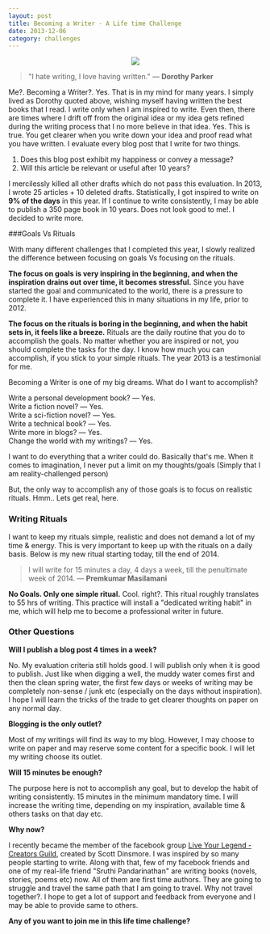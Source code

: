 ```yaml
---
layout: post
title: Becoming a Writer - A Life time Challenge
date: 2013-12-06
category: challenges
---
```


<div style="text-align: center;">
<img src="{{site.img-url}}/becoming-a-writer.jpg"/>
</div>  

> "I hate writing, I love having written." ― **Dorothy Parker**

Me?. Becoming a Writer?. Yes. That is in my mind for many years. I simply lived as Dorothy quoted above, wishing myself having written the best books that I read. I write only when I am inspired to write. Even then, there are times where I drift off from the original idea or my idea gets refined during the writing process that I no more believe in that idea. Yes. This is true. You get clearer when you write down your idea and proof read what you have written. I evaluate every blog post that I write for two things.  

1. Does this blog post exhibit my happiness or convey a message?
2. Will this article be relevant or useful after 10 years?

I mercilessly killed all other drafts which do not pass this evaluation. In 2013, I wrote 25 articles + 10 deleted drafts. Statistically, I got inspired to write on **9% of the days** in this year. If I continue to write consistently, I may be able to publish a 350 page book in 10 years. Does not look good to me!. I decided to write more.

###Goals Vs Rituals

With many different challenges that I completed this year, I slowly realized the difference between focusing on goals Vs focusing on the rituals.  

**The focus on goals is very inspiring in the beginning, and when the inspiration drains out over time, it becomes stressful.** Since you have started the goal and communicated to the world, there is a pressure to complete it. I have experienced this in many situations in my life, prior to 2012.  

**The focus on the rituals is boring in the beginning, and when the habit sets in, it feels like a breeze.** Rituals are the daily routine that you do to accomplish the goals. No matter whether you are inspired or not, you should complete the tasks for the day. I know how much you can accomplish, if you stick to your simple rituals. The year 2013 is a testimonial for me.   

Becoming a Writer is one of my big dreams. What do I want to accomplish?  

Write a personal development book? ― Yes.  
Write a fiction novel? ― Yes.  
Write a sci-fiction novel? ― Yes.  
Write a technical book? ― Yes.  
Write more in blogs? ― Yes.  
Change the world with my writings? ― Yes.  

I want to do everything that a writer could do. Basically that's me. When it comes to imagination, I never put a limit on my thoughts/goals (Simply that I am reality-challenged person)  

But, the only way to accomplish any of those goals is to focus on realistic rituals. Hmm.. Lets get real, here.  

### Writing Rituals

I want to keep my rituals simple, realistic and does not demand a lot of my time & energy. This is very important to keep up with the rituals on a daily basis. Below is my new ritual starting today, till the end of 2014.  

> I will write for 15 minutes a day, 4 days a week, till the penultimate week of 2014. ― **Premkumar Masilamani** 

**No Goals. Only one simple ritual.** Cool. right?. This ritual roughly translates to 55 hrs of writing. This practice will install a "dedicated writing habit" in me, which will help me to become a professional writer in future.  

### Other Questions

**Will I publish a blog post 4 times in a week?**  

No. My evaluation criteria still holds good. I will publish only when it is good to publish. Just like when digging a well, the muddy water comes first and then the clean spring water, the first few days or weeks of writing may be completely non-sense / junk etc (especially on the days without inspiration). I hope I will learn the tricks of the trade to get clearer thoughts on paper on any normal day.  

**Blogging is the only outlet?**  

Most of my writings will find its way to my blog. However, I may choose to write on paper and may reserve some content for a specific book. I will let my writing choose its outlet.  

**Will 15 minutes be enough?**  

The purpose here is not to accomplish any goal, but to develop the habit of writing consistently. 15 minutes in the minimum mandatory time. I will increase the writing time, depending on my inspiration, available time & others tasks on that day etc.  

**Why now?**  

I recently became the member of the facebook group [Live Your Legend - Creators Guild](https://www.facebook.com/groups/LYLcreatorsguild/), created by Scott Dinsmore. I was inspired by so many people starting to write. Along with that, few of my facebook friends and one of my real-life friend "Sruthi Pandarinathan" are writing books (novels, stories, poems etc) now. All of them are first time authors. They are going to struggle and travel the same path that I am going to travel. Why not travel together?. I hope to get a lot of support and feedback from everyone and I may be able to provide same to others.  

**Any of you want to join me in this life time challenge?**  

